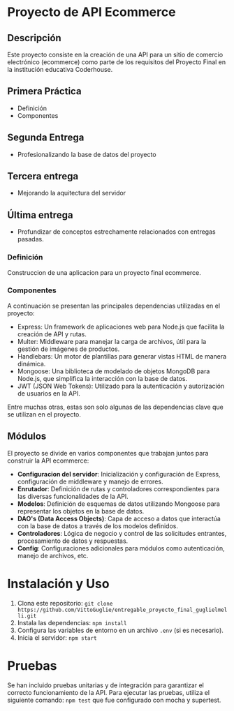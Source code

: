 # Proyecto de API Ecommerce
## Descripción
Este proyecto consiste en la creación de una API para un sitio de comercio electrónico (ecommerce) como parte de los requisitos del Proyecto Final en la institución educativa Coderhouse.
## Primera Práctica
* Definición
* Componentes
## Segunda Entrega
* Profesionalizando la base de datos del proyecto
## Tercera entrega
* Mejorando la aquitectura del servidor
## Última entrega
* Profundizar de conceptos estrechamente relacionados con entregas pasadas.
### Definición
Construccion de una aplicacion para un proyecto final ecommerce.
### Componentes 
A continuación se presentan las principales dependencias utilizadas en el proyecto:
* Express: Un framework de aplicaciones web para Node.js que facilita la creación de API y rutas.
* Multer: Middleware para manejar la carga de archivos, útil para la gestión de imágenes de productos.
* Handlebars: Un motor de plantillas para generar vistas HTML de manera dinámica.
* Mongoose: Una biblioteca de modelado de objetos MongoDB para Node.js, que simplifica la interacción con la base de datos.
* JWT (JSON Web Tokens): Utilizado para la autenticación y autorización de usuarios en la API.

Entre muchas otras, estas son solo algunas de las dependencias clave que se utilizan en el proyecto.

## Módulos
El proyecto se divide en varios componentes que trabajan juntos para construir la API ecommerce:
* **Configuracion del servidor**: Inicialización y configuración de Express, configuración de middleware y manejo de errores.
* **Enrutador**: Definición de rutas y controladores correspondientes para las diversas funcionalidades de la API.
* **Modelos**: Definición de esquemas de datos utilizando Mongoose para representar los objetos en la base de datos.
* **DAO's (Data Access Objects)**: Capa de acceso a datos que interactúa con la base de datos a través de los modelos definidos.
* **Controladores**: Lógica de negocio y control de las solicitudes entrantes, procesamiento de datos y respuestas.
* **Config**: Configuraciones adicionales para módulos como autenticación, manejo de archivos, etc.

# Instalación y Uso
1. Clona este repositorio: `git clone https://github.com/VittoGuglie/entregable_proyecto_final_guglielmelli.git`
2. Instala las dependencias: `npm install`
3. Configura las variables de entorno en un archivo `.env` (si es necesario).
4. Inicia el servidor: `npm start`
# Pruebas
Se han incluido pruebas unitarias y de integración para garantizar el correcto funcionamiento de la API. Para ejecutar las pruebas, utiliza el siguiente comando: `npm test` que fue configurado con mocha y supertest. 
